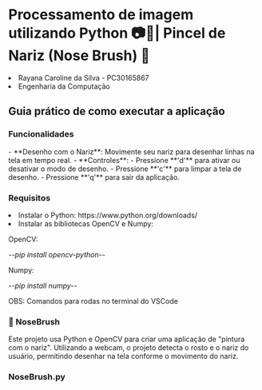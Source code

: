 # Processamento de imagem utilizando Python 📷🐍| Pincel de Nariz (Nose Brush) 👃
<li>Rayana Caroline da Silva - PC30165867</li>
<li>Engenharia da Computação</li></li>

<h2>Guia prático de como executar a aplicação</h2>

<h3>Funcionalidades</h3>
- **Desenho com o Nariz**: Movimente seu nariz para desenhar linhas na tela em tempo real.
- **Controles**:
  - Pressione **'d'** para ativar ou desativar o modo de desenho.
  - Pressione **'c'** para limpar a tela de desenho.
  - Pressione **'q'** para sair da aplicação.
<h3>Requisitos</h3>
<li>Instalar o Python: <href>https://www.python.org/downloads/</href></li>
<li>Instalar as bibliotecas OpenCV e Numpy:</li>
<p>OpenCV:</p>
<p><i>--pip install opencv-python--</i></p>
<p>Numpy:</p>
<p><i>--pip install numpy--</i></p>
<p>OBS: Comandos para rodas no terminal do VSCode</p>

<h3>📁 NoseBrush</h3>
Este projeto usa Python e OpenCV para criar uma aplicação de "pintura com o nariz". Utilizando a webcam, o projeto detecta o rosto e o nariz do usuário, permitindo desenhar na tela conforme o movimento do nariz.

<h3>NoseBrush.py</h3>

